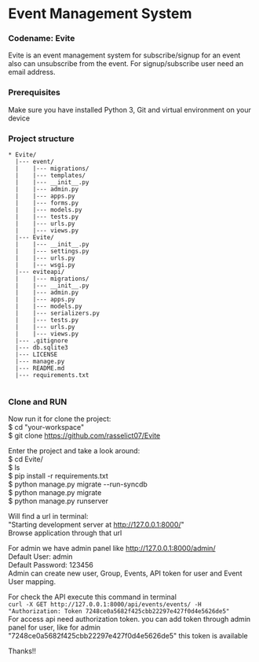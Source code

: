 # Event Management System

### Codename: Evite
Evite is an event management system for subscribe/signup for an event also can unsubscribe from the event.
For signup/subscribe user need an email address.

### Prerequisites
Make sure you have installed Python 3, Git and virtual environment on your device

### Project structure
```
* Evite/
  |--- event/
  |    |--- migrations/
  |    |--- templates/
  |    |--- __init__.py
  |    |--- admin.py
  |    |--- apps.py
  |    |--- forms.py
  |    |--- models.py
  |    |--- tests.py
  |    |--- urls.py
  |    |--- views.py
  |--- Evite/
  |    |--- __init__.py
  |    |--- settings.py
  |    |--- urls.py
  |    |--- wsgi.py
  |--- eviteapi/
  |    |--- migrations/
  |    |--- __init__.py
  |    |--- admin.py
  |    |--- apps.py
  |    |--- models.py
  |    |--- serializers.py
  |    |--- tests.py
  |    |--- urls.py
  |    |--- views.py
  |--- .gitignore
  |--- db.sqlite3
  |--- LICENSE
  |--- manage.py
  |--- README.md
  |--- requirements.txt
  
```


### Clone and RUN 
Now run it for clone the project:  
$ cd "your-workspace"  
$ git clone  https://github.com/rasselict07/Evite

Enter the project and take a look around:  
$ cd Evite/  
$ ls  
$ pip install -r requirements.txt  
$ python manage.py migrate --run-syncdb  
$ python manage.py migrate  
$ python manage.py runserver

Will find a url in terminal:  
"Starting development server at http://127.0.0.1:8000/"  
Browse application through that url   

For admin we have admin panel like http://127.0.0.1:8000/admin/  
Default User: admin  
Default Password: 123456  
Admin can create new user, Group, Events, API token for user and Event User mapping.

For check the API execute this command in terminal  
```curl -X GET http://127.0.0.1:8000/api/events/events/ -H "Authorization: Token 7248ce0a5682f425cbb22297e427f0d4e5626de5"```  
For access api need authorization token. you can add token through admin panel for user, like for admin "7248ce0a5682f425cbb22297e427f0d4e5626de5"  this token is available

Thanks!!